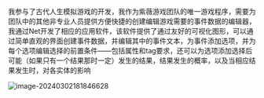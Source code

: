我参与了古代人生模拟游戏的开发，我作为紫薇游戏团队的唯一游戏程序，需要为团队中的其他非专业人员提供方便快捷的创建编辑游戏需要的事件数据的编辑器，我通过Net开发了相应的应用软件，该软件提供了通过友好的可视化图形，可以通过简单直观的界面创建事件数据，并编辑其中的事件文本，为事件添加选项，并为每个选项编辑选择的前置条件——包括属性和tag要求，还可以为选项添加选择后可能（如果只有一个结果那时一定）发生的结果，结果发生的概率，以及当相应结果发生时，对各实体的影响

![image-20240302181846628](D:\C#Winform\EventDataEditor\image-20240302181846628.png)